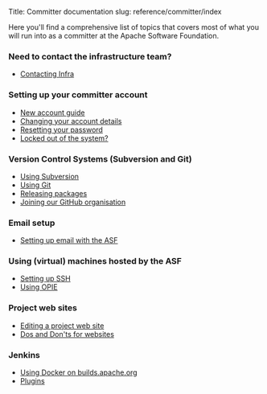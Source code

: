 Title: Committer documentation
slug: reference/committer/index

Here you'll find a comprehensive list of topics that covers most of what you will run into
as a committer at the Apache Software Foundation.


### Need to contact the infrastructure team?

- [Contacting Infra](contactinfra.html)

### Setting up your committer account

- [New account guide](newaccount.html)
- [Changing your account details](id.html)
- [Resetting your password](id.html#pwd)
- [Locked out of the system?](id.html#locked)

### Version Control Systems (Subversion and Git)

- [Using Subversion](subversion.html)
- [Using Git](git.html)
- [Releasing packages](release.html)
- [Joining our GitHub organisation](github.html)

### Email setup

- [Setting up email with the ASF](email.html)


### Using (virtual) machines hosted by the ASF

- [Setting up SSH](ssh.html)
- [Using OPIE](opie.html)


### Project web sites

- [Editing a project web site](website.html)
- [Dos and Don'ts for websites](website-policy.html)


### Jenkins

- [Using Docker on builds.apache.org](jenkins-docker.html)
- [Plugins](jenkins-plugins.html)
